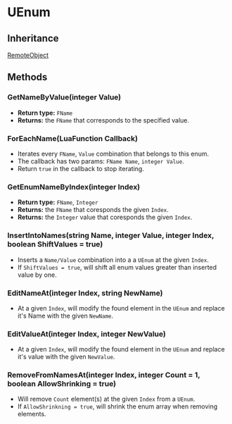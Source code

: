 # UEnum

## Inheritance
[RemoteObject](./remoteobject.md)

## Methods

### GetNameByValue(integer Value)

- **Return type:** `FName`
- **Returns:** the `FName` that corresponds to the specified value.

### ForEachName(LuaFunction Callback)

- Iterates every `FName`, `Value` combination that belongs to this enum.
- The callback has two params: `FName Name`, `integer Value`.
- Return `true` in the callback to stop iterating.

### GetEnumNameByIndex(integer Index)
- **Return type:** `FName`, `Integer`
- **Returns:** the `FName` that coresponds the given `Index`.
- **Returns:** the `Integer` value that coresponds the given `Index`.

### InsertIntoNames(string Name, integer Value, integer Index, boolean ShiftValues = true)
- Inserts a `Name/Value` combination into a a `UEnum` at the given `Index`.
- If `ShiftValues = true`, will shift all enum values greater than inserted value by one.

### EditNameAt(integer Index, string NewName)
- At a given `Index`, will modify the found element in the `UEnum` and replace it's Name with the given `NewName`.

### EditValueAt(integer Index, integer NewValue)
- At a given `Index`, will modify the found element in the `UEnum` and replace it's value with the given `NewValue`.

### RemoveFromNamesAt(integer Index, integer Count = 1, boolean AllowShrinking = true)
- Will remove `Count` element(s) at the given `Index` from a `UEnum`.
- If `AllowShrinkning = true`, will shrink the enum array when removing elements.